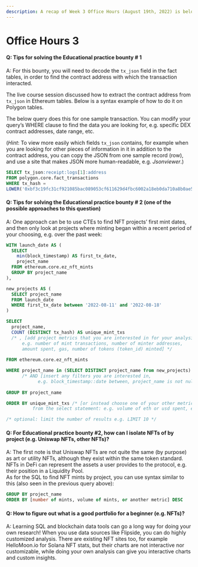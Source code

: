 ```yaml
---
description: A recap of Week 3 Office Hours (August 19th, 2022) is below.
---
```


# Office Hours 3

#### Q: Tips for solving the Educational practice bounty # 1&#x20;

A: For this bounty, you will need to decode the `tx_json` field in the fact tables, in order to find the contract address with which the transaction interacted.&#x20;

The live course session discussed how to extract the contract address from `tx_json` in Ethereum tables. Below is a syntax example of how to do it on Polygon tables.&#x20;

The below query does this for one sample transaction. You can modify your query’s WHERE clause to find the data you are looking for, e.g. specific DEX contract addresses, date range, etc.&#x20;

(_Hint_: To view more easily which fields `tx_json` contains, for example when you are looking for other pieces of information in it in addition to the contract address, you can copy the JSON from one sample record (row), and use a site that makes JSON more human-readable, e.g. _Jsonviewer_.)

```sql
SELECT tx_json:receipt:logs[1]:address 
FROM polygon.core.fact_transactions 
WHERE tx_hash = 
LOWER('0xbf3c19fc31cf921085bac089053cf611629d4fbc6002a18eb0da710a8b0ae5be')
```

#### Q: Tips for solving the Educational practice bounty # 2 (one of the possible approaches to this question)&#x20;

A: One approach can be to use CTEs to find NFT projects’ first mint dates, and then only look at projects where minting began within a recent period of your choosing, e.g. over the past week:

```sql
WITH launch_date AS ( 
  SELECT 
    min(block_timestamp) AS first_tx_date, 
    project_name 
  FROM ethereum.core.ez_nft_mints 
  GROUP BY project_name 
), 

new_projects AS ( 
  SELECT project_name 
  FROM launch_date 
  WHERE first_tx_date between '2022-08-11' and '2022-08-18' 
) 

SELECT 
  project_name, 
  COUNT (DISTINCT tx_hash) AS unique_mint_txs 
  /* , [add project metrics that you are interested in for your analysis:
      e.g. number of mint transactions, number of minter addresses, 
      amount spent, gas, number of tokens (token_id) minted] */   
      
FROM ethereum.core.ez_nft_mints         

WHERE project_name in (SELECT DISTINCT project_name from new_projects) 
      /* AND [insert any filters you are interested in, 
            e.g. block_timestamp::date between, project_name is not null, etc.] */   
                        
GROUP BY project_name 

ORDER BY unique_mint_txs /* [or instead choose one of your other metrics of interest
          from the select statement: e.g. volume of eth or usd spent, etc.] */ DESC

/* optional: limit the number of results e.g. LIMIT 10 */          
```

#### Q: For Educational practice bounty #2, how can I isolate NFTs of by project (e.g. Uniswap NFTs, other NFTs)?&#x20;

A: The first note is that Uniswap NFTs are not quite the same (by purpose) as art or utility NFTs, although they exist within the same token standard. NFTs in DeFi can represent the assets a user provides to the protocol, e.g. their position in a Liquidity Pool.\
As for the SQL to find NFT mints by project, you can use syntax similar to this (also seen in the previous query above):

```sql
GROUP BY project_name 
ORDER BY [number of mints, volume of mints, or another metric] DESC
```

#### Q: How to figure out what is a good portfolio for a beginner (e.g. NFTs)?&#x20;

A: Learning SQL and blockchain data tools can go a long way for doing your own research! When you use data sources like Flipside, you can do highly customized analysis. There are existing NFT sites too, for example HelloMoon.io for Solana NFT stats, but their charts are not interactive nor customizable, while doing your own analysis can give you interactive charts and custom insights.
